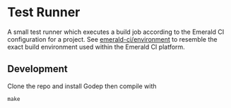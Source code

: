 Test Runner
===========

A small test runner which executes a build job according to the Emerald CI
configuration for a project. See
[emerald-ci/environment](https://github.com/emerald-ci/environment) to resemble
the exact build environment used within the Emerald CI platform.

Development
-----------

Clone the repo and install Godep then compile with

	make

